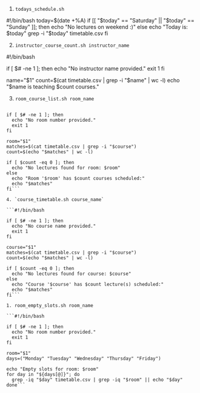 1. `todays_schedule.sh`

#!/bin/bash
today=$(date +%A)
if [[ "$today" == "Saturday" || "$today" == "Sunday" ]]; then
    echo "No lectures on weekend :)"
else
    echo "Today is: $today"
    grep -i "$today" timetable.csv
fi

2. `instructor_course_count.sh instructor_name`

#!/bin/bash

if [ $# -ne 1 ]; then
  echo "No instructor name provided."
  exit 1
fi

name="$1"
count=$(cat timetable.csv | grep -i "$name" | wc -l)
echo "$name is teaching $count courses."

3. `room_course_list.sh room_name`

```#!/bin/bash

if [ $# -ne 1 ]; then
  echo "No room number provided."
  exit 1
fi

room="$1"
matches=$(cat timetable.csv | grep -i "$course")
count=$(echo "$matches" | wc -l)

if [ $count -eq 0 ]; then
  echo "No lectures found for room: $room"
else
  echo "Room '$room' has $count courses scheduled:"
  echo "$matches"
fi```

4. `course_timetable.sh course_name`

```#!/bin/bash

if [ $# -ne 1 ]; then
  echo "No course name provided."
  exit 1
fi

course="$1"
matches=$(cat timetable.csv | grep -i "$course")
count=$(echo "$matches" | wc -l)

if [ $count -eq 0 ]; then
  echo "No lectures found for course: $course"
else
  echo "Course '$course' has $count lecture(s) scheduled:"
  echo "$matches"
fi```

1. room_empty_slots.sh room_name

```#!/bin/bash

if [ $# -ne 1 ]; then
  echo "No room number provided."
  exit 1
fi

room="$1"
days=("Monday" "Tuesday" "Wednesday" "Thursday" "Friday")

echo "Empty slots for room: $room"
for day in "${days[@]}"; do
  grep -iq "$day" timetable.csv | grep -iq "$room" || echo "$day"
done```
